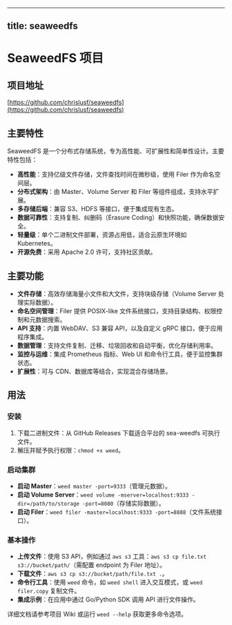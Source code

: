 
---
title: seaweedfs
---

# SeaweedFS 项目

## 项目地址
[https://github.com/chrislusf/seaweedfs](https://github.com/chrislusf/seaweedfs)

## 主要特性
SeaweedFS 是一个分布式存储系统，专为高性能、可扩展性和简单性设计。主要特性包括：
- **高性能**：支持亿级文件存储，文件查找时间在微秒级，使用 Filer 作为命名空间层。
- **分布式架构**：由 Master、Volume Server 和 Filer 等组件组成，支持水平扩展。
- **多存储后端**：兼容 S3、HDFS 等接口，便于集成现有生态。
- **数据可靠性**：支持复制、纠删码（Erasure Coding）和快照功能，确保数据安全。
- **轻量级**：单个二进制文件部署，资源占用低，适合云原生环境如 Kubernetes。
- **开源免费**：采用 Apache 2.0 许可，支持社区贡献。

## 主要功能
- **文件存储**：高效存储海量小文件和大文件，支持块级存储（Volume Server 处理实际数据）。
- **命名空间管理**：Filer 提供 POSIX-like 文件系统接口，支持目录结构、权限控制和元数据搜索。
- **API 支持**：内置 WebDAV、S3 兼容 API，以及自定义 gRPC 接口，便于应用程序集成。
- **数据管理**：支持文件复制、迁移、垃圾回收和自动平衡，优化存储利用率。
- **监控与运维**：集成 Prometheus 指标、Web UI 和命令行工具，便于监控集群状态。
- **扩展性**：可与 CDN、数据库等结合，实现混合存储场景。

## 用法
### 安装
1. 下载二进制文件：从 GitHub Releases 下载适合平台的 sea-weedfs 可执行文件。
2. 解压并赋予执行权限：`chmod +x weed`。

### 启动集群
- **启动 Master**：`weed master -port=9333`（管理元数据）。
- **启动 Volume Server**：`weed volume -mserver=localhost:9333 -dir=/path/to/storage -port=8080`（存储实际数据）。
- **启动 Filer**：`weed filer -master=localhost:9333 -port=8888`（文件系统接口）。

### 基本操作
- **上传文件**：使用 S3 API，例如通过 `aws s3` 工具：`aws s3 cp file.txt s3://bucket/path/`（需配置 endpoint 为 Filer 地址）。
- **下载文件**：`aws s3 cp s3://bucket/path/file.txt .`。
- **命令行工具**：使用 `weed` 命令，如 `weed shell` 进入交互模式，或 `weed filer.copy` 复制文件。
- **集成示例**：在应用中通过 Go/Python SDK 调用 API 进行文件操作。

详细文档请参考项目 Wiki 或运行 `weed --help` 获取更多命令选项。